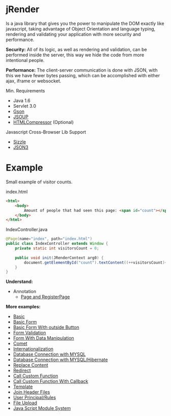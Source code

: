 jRender
=========
Is a java library that gives you the power to manipulate the DOM exactly like javascript, taking advantage of Object Orientation and language typing, rendering and validating your application with more security and performance.

**Security:**
All of its logic, as well as rendering and validation, can be performed inside the server, this way we hide the code from more intentional people.

**Performance:**
The client-server communication is done with JSON, with this we have fewer bytes passing, which can be accomplished with either ajax, iframe or websocket.

Min. Requirements
- Java 1.6
- Servlet 3.0
- [Gson](https://code.google.com/p/google-gson/)  
- [JSOUP](http://jsoup.org/)  
- [HTMLCompressor](https://code.google.com/p/htmlcompressor/) (Optional)  

Javascript Cross-Browser Lib Support
- [Sizzle](http://sizzlejs.com/)  
- [JSON3](http://bestiejs.github.io/json3/)


Example
========
Small example of visitor counts.

index.html
```html
<html>
	<body>
		Amount of people that had seen this page: <span id="count"></span>
	</body>
</html>
```

IndexController.java
```java
@Page(name="index", path="index.html")
public class IndexController extends Window {
	private static int visitorsCount = 0;
	
	public void init(JRenderContext arg0) {
		document.getElementById("count").textContent((++visitorsCount)+"");		
	}
}
```

**Understand:**
- Annotation
	- [Page and RegisterPage](/understand/pageRegisterPage.md)

**More examples:**
- [Basic](/samples/basic.md)  
- [Basic Form ](/samples/formBasic.md)  
- [Basic Form With outside Button](/samples/formBasicWithOutsideButton.md)  
- [Form Validation](/samples/formValidation.md)  
- [Form With Data Manipulation](/samples/formWithManipulation.md)  
- [Comet](/samples/comet.md)  
- [Internationalization](/samples/internationalization.md)  
- [Database Connection with MYSQL](/samples/databaseConnection.md)  
- [Database Connection with MYSQL/Hibernate](/samples/customDatabaseConnectionHibernate.md)  
- [Replace Content](/samples/replaceContent.md)  
- [Redirect](/samples/redirect.md)  
- [Call Custom Function](/samples/callCustomFunction.md)  
- [Call Custom Function With Callback](/samples/callCustomFunctionWithCallbackFunction.md)  
- [Template](/samples/template.md)  
- [Join Header Files](/samples/joinHeaderFiles.md)  
- [User Principal/Rules](/samples/userPrincipalRules.md) 
- [File Upload](/samples/fileUpload.md)  
- [Java Script Module System](/samples/javaScriptModuleSystem.md)  
